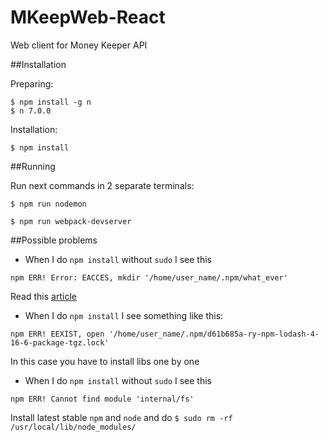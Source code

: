 # MKeepWeb-React
Web client for Money Keeper API

##Installation

Preparing:

```
$ npm install -g n
$ n 7.0.0
```

Installation:

```
$ npm install
```

##Running

Run next commands in 2 separate terminals:
```
$ npm run nodemon
```
```
$ npm run webpack-devserver
```

##Possible problems

- When I do `npm install` without `sudo` I see this
```
npm ERR! Error: EACCES, mkdir '/home/user_name/.npm/what_ever'
```
Read this [article](https://docs.npmjs.com/getting-started/fixing-npm-permissions)

- When I do `npm install` I see something like this:
```
npm ERR! EEXIST, open '/home/user_name/.npm/d61b685a-ry-npm-lodash-4-16-6-package-tgz.lock'
```
In this case you have to install libs one by one

- When I do `npm install` without `sudo` I see this
```
npm ERR! Cannot find module 'internal/fs'
```
Install latest stable `npm` and `node` and do `$ sudo rm -rf /usr/local/lib/node_modules/`
